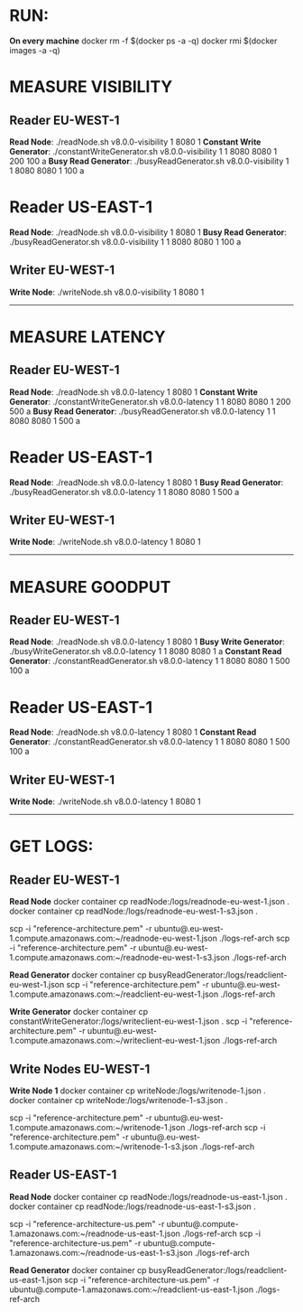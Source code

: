 # RUN:
**On every machine**
docker rm -f $(docker ps -a -q)
docker rmi $(docker images -a -q)

# MEASURE VISIBILITY

## Reader EU-WEST-1
**Read Node**: ./readNode.sh v8.0.0-visibility 1 8080 1
**Constant Write Generator**: ./constantWriteGenerator.sh v8.0.0-visibility 1 1 8080 <read-eu-ip> 8080 <write-ip> 1 200 100 a
**Busy Read Generator**: ./busyReadGenerator.sh v8.0.0-visibility 1 1 8080 <read-eu-ip> 8080 <write-ip> 1 100 a

# Reader US-EAST-1
**Read Node**: ./readNode.sh v8.0.0-visibility 1 8080 1
**Busy Read Generator**: ./busyReadGenerator.sh v8.0.0-visibility 1 1 8080 <read-us-ip> 8080 <write-ip> 1 100 a

## Writer EU-WEST-1
**Write Node**: ./writeNode.sh v8.0.0-visibility 1 8080 1

---
# MEASURE LATENCY

## Reader EU-WEST-1
**Read Node**: ./readNode.sh v8.0.0-latency 1 8080 1
**Constant Write Generator**: ./constantWriteGenerator.sh v8.0.0-latency 1 1 8080 <read-eu-ip> 8080 <write-ip> 1 200 500 a
**Busy Read Generator**: ./busyReadGenerator.sh v8.0.0-latency 1 1 8080 <read-eu-ip> 8080 <write-ip> 1 500 a

# Reader US-EAST-1
**Read Node**: ./readNode.sh v8.0.0-latency 1 8080 1
**Busy Read Generator**: ./busyReadGenerator.sh v8.0.0-latency 1 1 8080 <read-us-ip> 8080 <write-ip> 1 500 a

## Writer EU-WEST-1
**Write Node**: ./writeNode.sh v8.0.0-latency 1 8080 1

---
# MEASURE GOODPUT

## Reader EU-WEST-1
**Read Node**: ./readNode.sh v8.0.0-latency 1 8080 1
**Busy Write Generator**: ./busyWriteGenerator.sh v8.0.0-latency 1 1 8080 <read-eu-ip> 8080 <write-ip> 1 a
**Constant Read Generator**: ./constantReadGenerator.sh v8.0.0-latency 1 1 8080 <read-eu-ip> 8080 <write-ip> 1 500 100 a

# Reader US-EAST-1
**Read Node**: ./readNode.sh v8.0.0-latency 1 8080 1
**Constant Read Generator**: ./constantReadGenerator.sh v8.0.0-latency 1 1 8080 <read-us-ip> 8080 <write-ip> 1 500 100 a

## Writer EU-WEST-1
**Write Node**: ./writeNode.sh v8.0.0-latency 1 8080 1

---
# GET LOGS:
## Reader EU-WEST-1
**Read Node**
docker container cp readNode:/logs/readnode-eu-west-1.json .
docker container cp readNode:/logs/readnode-eu-west-1-s3.json .

scp -i "reference-architecture.pem" -r ubuntu@<DNS>.eu-west-1.compute.amazonaws.com:~/readnode-eu-west-1.json ./logs-ref-arch
scp -i "reference-architecture.pem" -r ubuntu@<DNS>.eu-west-1.compute.amazonaws.com:~/readnode-eu-west-1-s3.json ./logs-ref-arch

**Read Generator**
docker container cp busyReadGenerator:/logs/readclient-eu-west-1.json
scp -i "reference-architecture.pem" -r ubuntu@<DNS>.eu-west-1.compute.amazonaws.com:~/readclient-eu-west-1.json ./logs-ref-arch

**Write Generator**
docker container cp constantWriteGenerator:/logs/writeclient-eu-west-1.json .
scp -i "reference-architecture.pem" -r ubuntu@<DNS>.eu-west-1.compute.amazonaws.com:~/writeclient-eu-west-1.json ./logs-ref-arch

## Write Nodes EU-WEST-1
**Write Node 1**
docker container cp writeNode:/logs/writenode-1.json .
docker container cp writeNode:/logs/writenode-1-s3.json .

scp -i "reference-architecture.pem" -r ubuntu@<DNS>.eu-west-1.compute.amazonaws.com:~/writenode-1.json ./logs-ref-arch
scp -i "reference-architecture.pem" -r ubuntu@<DNS>.eu-west-1.compute.amazonaws.com:~/writenode-1-s3.json ./logs-ref-arch


## Reader US-EAST-1
**Read Node**
docker container cp readNode:/logs/readnode-us-east-1.json .
docker container cp readNode:/logs/readnode-us-east-1-s3.json .

scp -i "reference-architecture-us.pem" -r ubuntu@<DNS>.compute-1.amazonaws.com:~/readnode-us-east-1.json ./logs-ref-arch
scp -i "reference-architecture-us.pem" -r ubuntu@<DNS>.compute-1.amazonaws.com:~/readnode-us-east-1-s3.json ./logs-ref-arch

**Read Generator**
docker container cp busyReadGenerator:/logs/readclient-us-east-1.json
scp -i "reference-architecture-us.pem" -r ubuntu@<DNS>.compute-1.amazonaws.com:~/readclient-us-east-1.json ./logs-ref-arch
